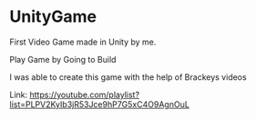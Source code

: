# UnityGame
First Video Game made in Unity by me.

Play Game by Going to Build

I was able to create this game with the help of Brackeys videos

Link: https://youtube.com/playlist?list=PLPV2KyIb3jR53Jce9hP7G5xC4O9AgnOuL
